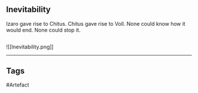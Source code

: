 ## Inevitability
Izaro gave rise to Chitus.
Chitus gave rise to Voll.
None could know how it would end.
None could stop it.
## 
![[Inevitability.png]]

---
## Tags
#Artefact